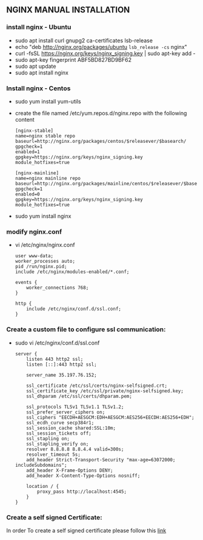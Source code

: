 ## NGINX MANUAL INSTALLATION
### install nginx - Ubuntu ###
* sudo apt install curl gnupg2 ca-certificates lsb-release
* echo "deb http://nginx.org/packages/ubuntu `lsb_release -cs` nginx"
* curl -fsSL https://nginx.org/keys/nginx_signing.key | sudo apt-key add -
* sudo apt-key fingerprint ABF5BD827BD9BF62
* sudo apt update
* sudo apt install nginx

### Install nginx - Centos ###
* sudo yum install yum-utils

* create the file named /etc/yum.repos.d/nginx.repo with the following content
    ```shell
    [nginx-stable]
    name=nginx stable repo
    baseurl=http://nginx.org/packages/centos/$releasever/$basearch/
    gpgcheck=1
    enabled=1
    gpgkey=https://nginx.org/keys/nginx_signing.key
    module_hotfixes=true

    [nginx-mainline]
    name=nginx mainline repo
    baseurl=http://nginx.org/packages/mainline/centos/$releasever/$basearch/
    gpgcheck=1
    enabled=0
    gpgkey=https://nginx.org/keys/nginx_signing.key
    module_hotfixes=true
    ```
* sudo yum install nginx


### modify nginx.conf ###
* vi /etc/nginx/nginx.conf
    ```shell
    user www-data;
    worker_processes auto;
    pid /run/nginx.pid;
    include /etc/nginx/modules-enabled/*.conf;

    events {
        worker_connections 768;
    }

    http {
        include /etc/nginx/conf.d/ssl.conf;
    }
    ```
### Create a custom file to configure ssl communication: ###
* sudo vi /etc/nginx/conf.d/ssl.conf
    ```shell
    server {
        listen 443 http2 ssl;
        listen [::]:443 http2 ssl;

        server_name 35.197.76.152;

        ssl_certificate /etc/ssl/certs/nginx-selfsigned.crt;
        ssl_certificate_key /etc/ssl/private/nginx-selfsigned.key;
        ssl_dhparam /etc/ssl/certs/dhparam.pem;

        ssl_protocols TLSv1 TLSv1.1 TLSv1.2;
        ssl_prefer_server_ciphers on;
        ssl_ciphers "EECDH+AESGCM:EDH+AESGCM:AES256+EECDH:AES256+EDH";
        ssl_ecdh_curve secp384r1;
        ssl_session_cache shared:SSL:10m;
        ssl_session_tickets off;
        ssl_stapling on;
        ssl_stapling_verify on;
        resolver 8.8.8.8 8.8.4.4 valid=300s;
        resolver_timeout 5s;
        add_header Strict-Transport-Security "max-age=63072000; includeSubdomains";
        add_header X-Frame-Options DENY;
        add_header X-Content-Type-Options nosniff;

        location / {
            proxy_pass http://localhost:4545;
        }
    }
    ```
### Create a self signed Certificate: ###
In order To create a self signed certificate please follow this [link](https://github.com/lacchain/besu-network/blob/master/docs/files/SELFSIGNED_CERTIFICATE.md)